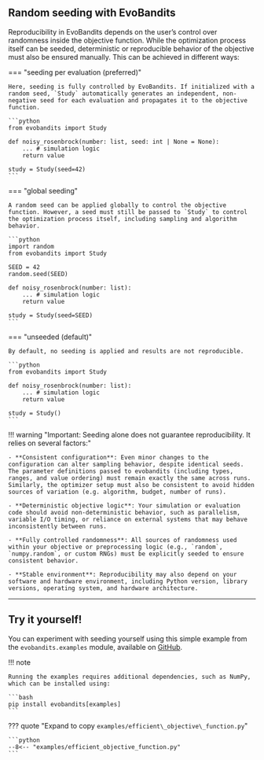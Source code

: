 ## Random seeding with EvoBandits

Reproducibility in EvoBandits depends on the user’s control over randomness inside the objective function. While the optimization process itself can be seeded, deterministic or reproducible behavior of the objective must also be ensured manually. This can be achieved in different ways:

=== "seeding per evaluation (preferred)"

    Here, seeding is fully controlled by EvoBandits. If initialized with a random seed, `Study` automatically generates an independent, non-negative seed for each evaluation and propagates it to the objective function.

    ```python
    from evobandits import Study

    def noisy_rosenbrock(number: list, seed: int | None = None):
        ... # simulation logic
        return value

    study = Study(seed=42)
    ```

=== "global seeding"

    A random seed can be applied globally to control the objective function. However, a seed must still be passed to `Study` to control the optimization process itself, including sampling and algorithm behavior.

    ```python
    import random
    from evobandits import Study

    SEED = 42
    random.seed(SEED)

    def noisy_rosenbrock(number: list):
        ... # simulation logic
        return value

    study = Study(seed=SEED)
    ```

=== "unseeded (default)"

    By default, no seeding is applied and results are not reproducible.

    ```python
    from evobandits import Study

    def noisy_rosenbrock(number: list):
        ... # simulation logic
        return value

    study = Study()
    ```

!!! warning "Important: Seeding alone does not guarantee reproducibility. It relies on several factors:"

    - **Consistent configuration**: Even minor changes to the configuration can alter sampling behavior, despite identical seeds. The parameter definitions passed to evobandits (including types, ranges, and value ordering) must remain exactly the same across runs. Similarly, the optimizer setup must also be consistent to avoid hidden sources of variation (e.g. algorithm, budget, number of runs).

    - **Deterministic objective logic**: Your simulation or evaluation code should avoid non-deterministic behavior, such as parallelism, variable I/O timing, or reliance on external systems that may behave inconsistently between runs.

    - **Fully controlled randomness**: All sources of randomness used within your objective or preprocessing logic (e.g., `random`, `numpy.random`, or custom RNGs) must be explicitly seeded to ensure consistent behavior.

    - **Stable environment**: Reproducibility may also depend on your software and hardware environment, including Python version, library versions, operating system, and hardware architecture.

---

## Try it yourself!
You can experiment with seeding yourself using this simple example from the `evobandits.examples` module, available on [GitHub](https://github.com/EvoBandits/EvoBandits/blob/main/examples/demo_Study.py).

!!! note

    Running the examples requires additional dependencies, such as NumPy, which can be installed using:

    ```bash
    pip install evobandits[examples]
    ```

??? quote "Expand to copy `examples/efficient\_objective\_function.py`"

    ```python
    --8<-- "examples/efficient_objective_function.py"
    ```
